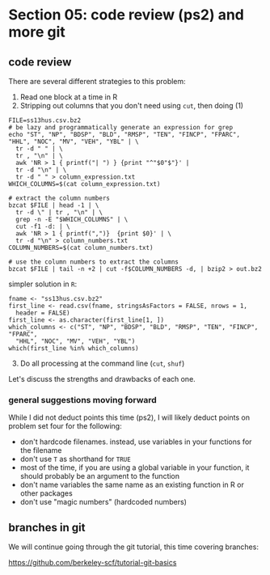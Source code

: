 # Section 05: code review (ps2) and more git

## code review

There are several different strategies to this problem:

1. Read one block at a time in R
2. Stripping out columns that you don't need using `cut`, then doing (1)
```{bash}
FILE=ss13hus.csv.bz2
# be lazy and programmatically generate an expression for grep
echo "ST", "NP", "BDSP", "BLD", "RMSP", "TEN", "FINCP", "FPARC", "HHL", "NOC", "MV", "VEH", "YBL" | \
  tr -d " " | \
  tr , "\n" | \
  awk 'NR > 1 { printf("| ") } {print "^"$0"$"}' | 
  tr -d "\n" | \
  tr -d " " > column_expression.txt
WHICH_COLUMNS=$(cat column_expression.txt)

# extract the column numbers
bzcat $FILE | head -1 | \
  tr -d \" | tr , "\n" | \
  grep -n -E "$WHICH_COLUMNS" | \
  cut -f1 -d: | \
  awk 'NR > 1 { printf(",")}  {print $0}' | \
  tr -d "\n" > column_numbers.txt
COLUMN_NUMBERS=$(cat column_numbers.txt)

# use the column numbers to extract the columns
bzcat $FILE | tail -n +2 | cut -f$COLUMN_NUMBERS -d, | bzip2 > out.bz2
```

simpler solution in `R`:
```{r}
fname <- "ss13hus.csv.bz2"
first_line <- read.csv(fname, stringsAsFactors = FALSE, nrows = 1,
  header = FALSE)
first_line <- as.character(first_line[1, ])
which_columns <- c("ST", "NP", "BDSP", "BLD", "RMSP", "TEN", "FINCP", "FPARC",
  "HHL", "NOC", "MV", "VEH", "YBL")
which(first_line %in% which_columns)
```
3. Do all processing at the command line (`cut`, `shuf`)

Let's discuss the strengths and drawbacks of each one.

### general suggestions moving forward

While I did not deduct points this time (ps2), I will likely deduct points on problem set four for the following:

- don't hardcode filenames. instead, use variables in your functions for the filename
- don't use `T` as shorthand for `TRUE`
- most of the time, if you are using a global variable in your function, it should probably be an argument to the function
- don't name variables the same name as an existing function in R or other packages
- don't use "magic numbers" (hardcoded numbers)

## branches in git

We will continue going through the git tutorial, this time covering branches:

https://github.com/berkeley-scf/tutorial-git-basics